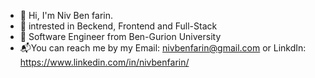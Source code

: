 * 👋 Hi, I'm Niv Ben farin.
* 👀 intrested in Beckend, Frontend and Full-Stack
* 🌱 Software Engineer from Ben-Gurion University
* 📬You can reach me by my Email: nivbenfarin@gmail.com or LinkdIn: https://www.linkedin.com/in/nivbenfarin/
